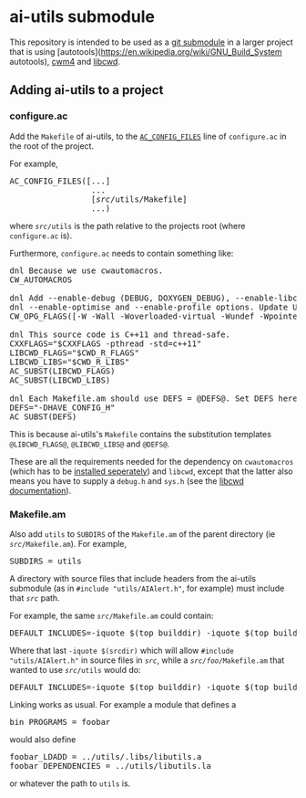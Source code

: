 # ai-utils submodule

This repository is intended to be used as a [git submodule](https://git-scm.com/book/en/v2/Git-Tools-Submodules)
in a larger project that is using
[autotools](https://en.wikipedia.org/wiki/GNU_Build_System autotools),
[cwm4](https://github.com/CarloWood/cwm4) and
[libcwd](https://github.com/CarloWood/libcwd).

## Adding ai-utils to a project

### configure.ac

Add the `Makefile` of ai-utils, to the
[`AC_CONFIG_FILES`](https://www.gnu.org/software/automake/manual/html_node/Requirements.html)
line of `configure.ac` in the root of the project.

For example,

<pre>
AC_CONFIG_FILES([...]
                 ...
                 [<i>src</i>/utils/Makefile]
                 ...)
</pre>

where <code><i>src</i>/utils</code> is the path relative to the projects root (where `configure.ac` is).

Furthermore, `configure.ac` needs to contain something like:

<pre>
dnl Because we use cwautomacros.
CW_AUTOMACROS

dnl Add --enable-debug (DEBUG, DOXYGEN_DEBUG), --enable-libcwd (CWDEBUG, DOXYGEN_CWDEBUG),
dnl --enable-optimise and --enable-profile options. Update USE_LIBCWD, CWD_LIBS and CXXFLAGS accordingly.
CW_OPG_FLAGS([-W -Wall -Woverloaded-virtual -Wundef -Wpointer-arith -Wwrite-strings -Winline])

dnl This source code is C++11 and thread-safe.
CXXFLAGS="$CXXFLAGS -pthread -std=c++11"
LIBCWD_FLAGS="$CWD_R_FLAGS"
LIBCWD_LIBS="$CWD_R_LIBS"
AC_SUBST(LIBCWD_FLAGS)
AC_SUBST(LIBCWD_LIBS)

dnl Each Makefile.am should use DEFS = @DEFS@. Set DEFS here.
DEFS="-DHAVE_CONFIG_H"
AC_SUBST(DEFS)
</pre>

This is because ai-utils's `Makefile` contains the substitution templates
`@LIBCWD_FLAGS@`, `@LIBCWD_LIBS@` and `@DEFS@`.

These are all the requirements needed for the dependency
on `cwautomacros` (which has to be [installed seperately](https://github.com/CarloWood/cwautomacros))
and `libcwd`, except that the latter also means you have to supply a `debug.h`
and `sys.h` (see the [libcwd documentation](http://libcwd.sourceforge.net/www/quickreference.html)).

### Makefile.am

Also add <code>utils</code> to `SUBDIRS` of the `Makefile.am`
of the parent directory (ie <code><i>src</i>/Makefile.am</code>).
For example,

<pre>
SUBDIRS = utils
</pre>

A directory with source files that include headers
from the ai-utils submodule (as in <code>#include "utils/AIAlert.h"</code>, for example)
must include that <code><i>src</i></code> path.

For example, the same <code><i>src</i>/Makefile.am</code> could contain:

<pre>
DEFAULT_INCLUDES=-iquote $(top_builddir) -iquote $(top_builddir)/<i>src</i> -iquote $(srcdir)
</pre>

Where that last `-iquote $(srcdir)` which will allow `#include "utils/AIAlert.h"`
in source files in <code><i>src</i></code>, while a <code><i>src/foo</i>/Makefile.am</code>
that wanted to use <code><i>src</i>/utils</code> would do:

<pre>
DEFAULT_INCLUDES=-iquote $(top_builddir) -iquote $(top_builddir)/<i>src</i> -iquote $(srcdir)/..
</pre>

Linking works as usual. For example a module that defines a

<pre>
bin_PROGRAMS = foobar
</pre>

would also define

<pre>
foobar_LDADD = ../utils/.libs/libutils.a
foobar_DEPENDENCIES = ../utils/libutils.la
</pre>

or whatever the path to `utils` is.

